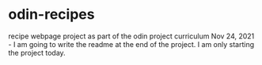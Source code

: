 # odin-recipes
recipe webpage project as part of the odin project curriculum 
Nov 24, 2021 - I am going to write the readme at the end of the project. I am only starting the project today.